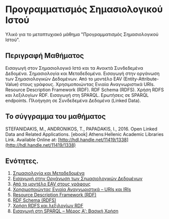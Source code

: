 # Προγραμματισμός Σημασιολογικού Ιστού

Υλικό για το μεταπτυχιακό μάθημα "Προγραμματισμός Σημασιολογικού Ιστού".

## Περιγραφή Μαθήματος

Εισαγωγή στον Σημασιολογικό Ιστό και τα Ανοικτά Συνδεδεμένα Δεδομένα. Σημασιολογία και Μεταδεδομένα. Εισαγωγή στην οργάνωση των Σημασιολογικών Δεδομένων. Από το μοντέλο EAV (Entity-Attribute-Value) στους γράφους. Χρησιμοποιώντας Ενιαία Αναγνωριστικά URIs. Resource Description Framework (RDF). RDF Schema (RDFS). Χρήση RDFS και λεξιλογίων RDF. Εισαγωγή στη SPARQL. Ερωτήσεις σε SPARQL endpoints. Πλοήγηση σε Συνδεδεμένα Δεδομένα (Linked Data). 

## Το σύγγραμμα του μαθήματος

STEFANIDAKIS, M., ANDRONIKOS, T., PAPADAKIS, I., 2016. Open Linked Data and Related Applications. \[ebook\] Athens:Hellenic Academic Libraries Link. Available Online at: [http://hdl.handle.net/11419/1338](http://hdl.handle.net/11419/1338)

## Ενότητες.

1. [Σημασιολογία και Μεταδεδομένα](https://github.com/mixstef/pms-swp-2016/tree/master/unit1)
2. [Εισαγωγή στην Οργάνωση των Σημασιολογικών Δεδομένων](https://github.com/mixstef/pms-swp-2016/tree/master/unit2)
3. [Από το μοντέλο EAV στους γράφους](https://github.com/mixstef/pms-swp-2016/tree/master/unit3)
4. [Χρησιμοποιώντας Ενιαία Αναγνωριστικά – URIs και IRIs](https://github.com/mixstef/pms-swp-2016/tree/master/unit4)
5. [Resource Description Framework (RDF)](https://github.com/mixstef/pms-swp-2016/tree/master/unit5)
6. [RDF Schema (RDFS)](https://github.com/mixstef/pms-swp-2016/tree/master/unit6)
7. [Χρήση RDFS και λεξιλογίων RDF](https://github.com/mixstef/pms-swp-2016/tree/master/unit7)
8. [Εισαγωγή στη SPARQL – Μέρος Α': Βασική Χρήση](https://github.com/mixstef/pms-swp-2016/tree/master/unit8)


